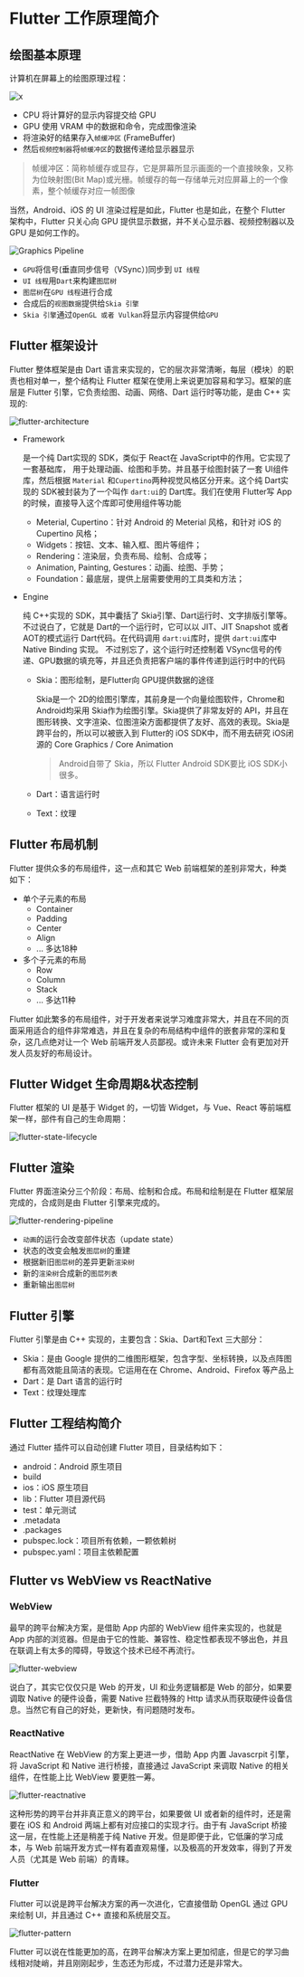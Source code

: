 # Flutter 工作原理简介

## 绘图基本原理

计算机在屏幕上的绘图原理过程：

![x](../../其他文档/resources/computer-drawing.png)

- CPU 将计算好的显示内容提交给 GPU
- GPU 使用 VRAM 中的数据和命令，完成图像渲染
- 将渲染好的结果存入`帧缓冲区` (FrameBuffer)
- 然后`视频控制器`将`帧缓冲区`的数据传递给显示器显示

> 帧缓冲区：简称帧缓存或显存，它是屏幕所显示画面的一个直接映象，又称为位映射图(Bit Map)或光栅。帧缓存的每一存储单元对应屏幕上的一个像素，整个帧缓存对应一帧图像

当然，Android、iOS 的 UI 渲染过程是如此，Flutter 也是如此，在整个 Flutter 架构中，Flutter 只关心向 GPU 提供显示数据，并不关心显示器、视频控制器以及 GPU 是如何工作的。

![Graphics Pipeline](../../其他文档/resources/flutter/flutter-graphics-pipeline.png)

- `GPU`将信号(垂直同步信号（VSync）)同步到 `UI 线程`
- `UI 线程`用`Dart`来构建`图层树`
- `图层树`在`GPU 线程`进行合成
- 合成后的`视图数据`提供给`Skia 引擎`
- `Skia 引擎`通过`OpenGL 或者 Vulkan`将显示内容提供给`GPU`

## Flutter 框架设计

Flutter 整体框架是由 Dart 语言来实现的，它的层次非常清晰，每层（模块）的职责也相对单一，整个结构让 Flutter 框架在使用上来说更加容易和学习。框架的底层是 Flutter 引擎，它负责绘图、动画、网络、Dart 运行时等功能，是由 C++ 实现的:

![flutter-architecture](../../其他文档/resources/flutter/flutter-architecture.png)

- Framework

  是一个纯 Dart实现的 SDK，类似于 React在 JavaScript中的作用。它实现了一套基础库， 用于处理动画、绘图和手势。并且基于绘图封装了一套 UI组件库，然后根据 `Material` 和`Cupertino`两种视觉风格区分开来。这个纯 Dart实现的 SDK被封装为了一个叫作 `dart:ui`的 Dart库。我们在使用 Flutter写 App的时候，直接导入这个库即可使用组件等功能

  - Meterial, Cupertino：针对 Android 的 Meterial 风格，和针对 iOS 的 Cupertino 风格；
  - Widgets：按钮、文本、输入框、图片等组件；
  - Rendering：渲染层，负责布局、绘制、合成等；
  - Animation, Painting, Gestures：动画、绘图、手势；
  - Foundation：最底层，提供上层需要使用的工具类和方法；

- Engine

  纯 C++实现的 SDK，其中囊括了 Skia引擎、Dart运行时、文字排版引擎等。不过说白了，它就是 Dart的一个运行时，它可以以 JIT、JIT Snapshot 或者 AOT的模式运行 Dart代码。在代码调用 `dart:ui`库时，提供 `dart:ui`库中 Native Binding 实现。 不过别忘了，这个运行时还控制着 VSync信号的传递、GPU数据的填充等，并且还负责把客户端的事件传递到运行时中的代码

  - Skia：图形绘制，是Flutter向 GPU提供数据的途径

    Skia是一个 2D的绘图引擎库，其前身是一个向量绘图软件，Chrome和 Android均采用 Skia作为绘图引擎。Skia提供了非常友好的 API，并且在图形转换、文字渲染、位图渲染方面都提供了友好、高效的表现。Skia是跨平台的，所以可以被嵌入到 Flutter的 iOS SDK中，而不用去研究 iOS闭源的 Core Graphics / Core Animation

    > Android自带了 Skia，所以 Flutter Android SDK要比 iOS SDK小很多。

  - Dart：语言运行时

  - Text：纹理

## Flutter 布局机制

Flutter 提供众多的布局组件，这一点和其它 Web 前端框架的差别非常大，种类如下：

- 单个子元素的布局
  - Container
  - Padding
  - Center
  - Align
  - ... 多达18种
- 多个子元素的布局
  - Row
  - Column
  - Stack
  - ... 多达11种

Flutter 如此繁多的布局组件，对于开发者来说学习难度非常大，并且在不同的页面采用适合的组件非常难选，并且在复杂的布局结构中组件的嵌套非常的深和复杂，这几点绝对让一个 Web 前端开发人员鄙视。或许未来 Flutter 会有更加对开发人员友好的布局设计。

## Flutter Widget 生命周期&状态控制

Flutter 框架的 UI 是基于 Widget 的，一切皆 Widget，与 Vue、React 等前端框架一样，部件有自己的生命周期：

![flutter-state-lifecycle](../../其他文档/resources/flutter/flutter-state-lifecycle.png)

## Flutter 渲染

Flutter 界面渲染分三个阶段：布局、绘制和合成。布局和绘制是在 Flutter 框架层完成的，合成则是由 Flutter 引擎来完成的。

![flutter-rendering-pipeline](/Users/uwei/GitHub/forwardto9/Documents/其他文档/resources/flutter/flutter-rendering-pipeline.png)

- `动画`的运行会改变部件状态（update state）
- 状态的改变会触发`图层树`的重建
- 根据新旧`图层树`的差异更新`渲染树`
- 新的`渲染树`合成新的`图层列表`
- 重新输出`图层树`

## Flutter 引擎

Flutter 引擎是由 C++ 实现的，主要包含：Skia、Dart和Text 三大部分：

- Skia：是由 Google 提供的二维图形框架，包含字型、坐标转换，以及点阵图都有高效能且简洁的表现。它运用在在 Chrome、Android、Firefox 等产品上
- Dart：是 Dart 语言的运行时
- Text：纹理处理库

## Flutter 工程结构简介

通过 Flutter 插件可以自动创建 Flutter 项目，目录结构如下：

- android：Android 原生项目
- build
- ios：iOS 原生项目
- lib：Flutter 项目源代码
- test：单元测试
- .metadata
- .packages
- pubspec.lock：项目所有依赖，一颗依赖树
- pubspec.yaml：项目主依赖配置

## Flutter vs WebView vs ReactNative

### WebView

最早的跨平台解决方案，是借助 App 内部的 WebView 组件来实现的，也就是 App 内部的浏览器。但是由于它的性能、兼容性、稳定性都表现不够出色，并且在联调上有太多的障碍，导致这个技术已经不再流行。

![flutter-webview](../../其他文档/resources/flutter/flutter-webview.png)

说白了，其实它仅仅只是 Web 的开发，UI 和业务逻辑都是 Web 的部分，如果要调取 Native 的硬件设备，需要 Native 拦截特殊的 Http 请求从而获取硬件设备信息。当然它有自己的好处，更新快，有问题随时发布。

### ReactNative

ReactNative 在 WebView 的方案上更进一步，借助 App 内置 Javascrpit 引擎，将 JavaScript 和 Native 进行桥接，直接通过 JavaScript 来调取 Native 的相关组件，在性能上比 WebView 要更胜一筹。

![flutter-reactnative](../../其他文档/resources/flutter/flutter-reactnative.png)

这种形势的跨平台并非真正意义的跨平台，如果要做 UI 或者新的组件时，还是需要在 iOS 和 Android 两端上都有对应接口的实现才行。由于有 JavaScript 桥接这一层，在性能上还是稍差于纯 Native 开发。但是即便于此，它低廉的学习成本，与 Web 前端开发方式一样有着直观易懂，以及极高的开发效率，得到了开发人员（尤其是 Web 前端）的青睐。

### Flutter

Flutter 可以说是跨平台解决方案的再一次进化，它直接借助 OpenGL 通过 GPU 来绘制 UI，并且通过 C++ 直接和系统层交互。

![flutter-pattern](../../其他文档/resources/flutter/flutter-pattern.png)

Flutter 可以说在性能更加的高，在跨平台解决方案上更加彻底，但是它的学习曲线相对陡峭，并且刚刚起步，生态还为形成，不过潜力还是非常大。